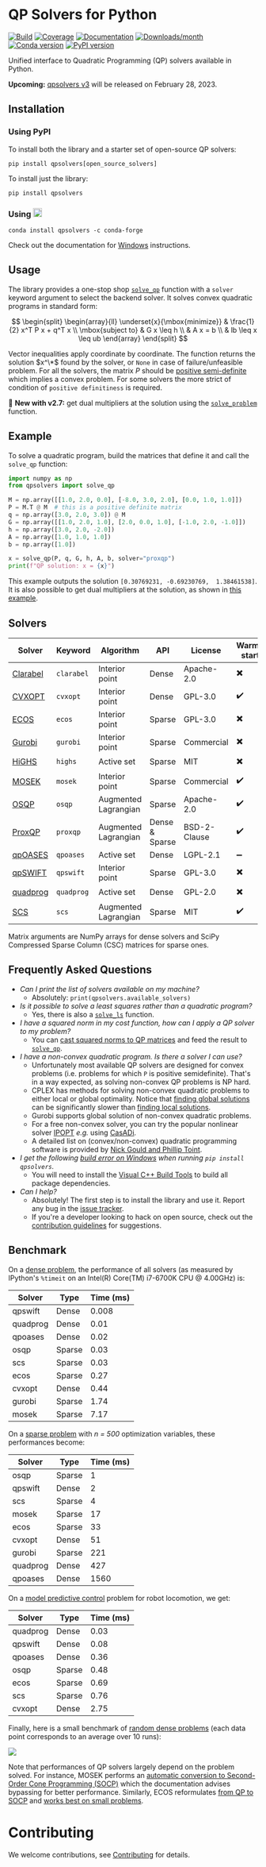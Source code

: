 # QP Solvers for Python

[![Build](https://img.shields.io/github/actions/workflow/status/qpsolvers/qpsolvers/test.yml?branch=master)](https://github.com/qpsolvers/qpsolvers/actions)
[![Coverage](https://coveralls.io/repos/github/qpsolvers/qpsolvers/badge.svg?branch=master)](https://coveralls.io/github/qpsolvers/qpsolvers?branch=master)
[![Documentation](https://img.shields.io/github/actions/workflow/status/qpsolvers/qpsolvers/docs.yml?branch=master&label=docs)](https://qpsolvers.github.io/qpsolvers/)
[![Downloads/month](https://pepy.tech/badge/qpsolvers/month)](https://pepy.tech/project/qpsolvers)
[![Conda version](https://img.shields.io/conda/vn/conda-forge/qpsolvers.svg)](https://anaconda.org/conda-forge/qpsolvers)
[![PyPI version](https://img.shields.io/pypi/v/qpsolvers)](https://pypi.org/project/qpsolvers/)

Unified interface to Quadratic Programming (QP) solvers available in Python.

**Upcoming:** [qpsolvers v3](https://github.com/qpsolvers/qpsolvers/discussions/147) will be released on February 28, 2023.

## Installation

### Using PyPI

To install both the library and a starter set of open-source QP solvers:

```console
pip install qpsolvers[open_source_solvers]
```

To install just the library:

```console
pip install qpsolvers
```

### Using <img src="https://s3.amazonaws.com/conda-dev/conda_logo.svg" height="18">

```console
conda install qpsolvers -c conda-forge
```

Check out the documentation for [Windows](https://qpsolvers.github.io/qpsolvers/installation.html#windows) instructions.

## Usage

The library provides a one-stop shop [`solve_qp`](https://qpsolvers.github.io/qpsolvers/quadratic-programming.html#qpsolvers.solve_qp) function with a ``solver`` keyword argument to select the backend solver. It solves convex quadratic programs in standard form:

$$
\begin{split}
\begin{array}{ll}
\underset{x}{\mbox{minimize}}
    & \frac{1}{2} x^T P x + q^T x \\
\mbox{subject to}
    & G x \leq h \\
    & A x = b \\
    & lb \leq x \leq ub
\end{array}
\end{split}
$$

Vector inequalities apply coordinate by coordinate. The function returns the solution $x^\*$ found by the solver, or ``None`` in case of failure/unfeasible problem. For all the solvers, the matrix $P$ should be [positive  semi-definite](https://en.wikipedia.org/wiki/Definite_symmetric_matrix) which implies a convex problem. For some solvers the more strict of condition of `positive definitiness` is required.

📢 **New with v2.7:** get dual multipliers at the solution using the [`solve_problem`](https://qpsolvers.github.io/qpsolvers/quadratic-programming.html#qpsolvers.solve_problem) function.

## Example

To solve a quadratic program, build the matrices that define it and call the ``solve_qp`` function:

```python
import numpy as np
from qpsolvers import solve_qp

M = np.array([[1.0, 2.0, 0.0], [-8.0, 3.0, 2.0], [0.0, 1.0, 1.0]])
P = M.T @ M  # this is a positive definite matrix
q = np.array([3.0, 2.0, 3.0]) @ M
G = np.array([[1.0, 2.0, 1.0], [2.0, 0.0, 1.0], [-1.0, 2.0, -1.0]])
h = np.array([3.0, 2.0, -2.0])
A = np.array([1.0, 1.0, 1.0])
b = np.array([1.0])

x = solve_qp(P, q, G, h, A, b, solver="proxqp")
print(f"QP solution: x = {x}")
```

This example outputs the solution ``[0.30769231, -0.69230769,  1.38461538]``. It is also possible to get dual multipliers at the solution, as shown in [this example](https://qpsolvers.github.io/qpsolvers/quadratic-programming.html#dual-multipliers).

## Solvers

| Solver | Keyword | Algorithm | API | License | Warm-start |
| ------ | ------- | --------- | --- | ------- |------------|
| [Clarabel](https://github.com/oxfordcontrol/Clarabel.rs) | ``clarabel`` | Interior point | Dense | Apache-2.0 | ✖️ |
| [CVXOPT](http://cvxopt.org/) | ``cvxopt`` | Interior point | Dense | GPL-3.0 | ✔️ |
| [ECOS](https://web.stanford.edu/~boyd/papers/ecos.html) | ``ecos`` | Interior point | Sparse | GPL-3.0 | ✖️ |
| [Gurobi](https://www.gurobi.com/) | ``gurobi`` | Interior point | Sparse | Commercial | ✖️ |
| [HiGHS](https://highs.dev/) | ``highs`` | Active set | Sparse | MIT | ✖️ |
| [MOSEK](https://mosek.com/) | ``mosek`` | Interior point | Sparse | Commercial | ✔️ |
| [OSQP](https://osqp.org/) | ``osqp`` | Augmented Lagrangian | Sparse | Apache-2.0 | ✔️ |
| [ProxQP](https://github.com/Simple-Robotics/proxsuite) | ``proxqp`` | Augmented Lagrangian | Dense & Sparse | BSD-2-Clause | ✔️ |
| [qpOASES](https://github.com/coin-or/qpOASES) | ``qpoases`` | Active set | Dense | LGPL-2.1 | ➖ |
| [qpSWIFT](https://qpswift.github.io/) | ``qpswift`` | Interior point | Sparse | GPL-3.0 | ✖️ |
| [quadprog](https://pypi.python.org/pypi/quadprog/) | ``quadprog`` | Active set | Dense | GPL-2.0 | ✖️ |
| [SCS](https://www.cvxgrp.org/scs/) | ``scs`` | Augmented Lagrangian | Sparse | MIT | ✔️ |

Matrix arguments are NumPy arrays for dense solvers and SciPy Compressed Sparse Column (CSC) matrices for sparse ones.

## Frequently Asked Questions

- *Can I print the list of solvers available on my machine?*
  - Absolutely: ``print(qpsolvers.available_solvers)``
- *Is it possible to solve a least squares rather than a quadratic program?*
  - Yes, there is also a [`solve_ls`](https://qpsolvers.github.io/qpsolvers/least-squares.html#qpsolvers.solve_ls) function.
- *I have a squared norm in my cost function, how can I apply a QP solver to my problem?*
  - You can [cast squared norms to QP matrices](https://scaron.info/blog/conversion-from-least-squares-to-quadratic-programming.html) and feed the result to [`solve_qp`](https://qpsolvers.github.io/qpsolvers/quadratic-programming.html#qpsolvers.solve_qp).
- *I have a non-convex quadratic program. Is there a solver I can use?*
  - Unfortunately most available QP solvers are designed for convex problems (i.e. problems for which `P` is positive semidefinite). That's in a way expected, as solving non-convex QP problems is NP hard.
  - CPLEX has methods for solving non-convex quadratic problems to either local or global optimality. Notice that [finding global solutions](https://www.gurobi.com/wp-content/uploads/2020-01-14_Non-Convex-Quadratic-Optimization-in-Gurobi-9.0-Webinar.pdf?x58432) can be significantly slower than [finding local solutions](https://link.springer.com/chapter/10.1007/978-1-4613-0263-6_8).
  - Gurobi supports global solution of non-convex quadratic problems.
  - For a free non-convex solver, you can try the popular nonlinear solver [IPOPT](https://pypi.org/project/ipopt/) *e.g.* using [CasADi](https://web.casadi.org/).
  - A detailed list on (convex/non-convex) quadratic programming software is provided by [Nick Gould and Phillip Toint](https://www.numerical.rl.ac.uk/people/nimg/qp/qp.html).
- *I get the following [build error on Windows](https://github.com/qpsolvers/qpsolvers/issues/28) when running `pip install qpsolvers`.*
  - You will need to install the [Visual C++ Build Tools](https://visualstudio.microsoft.com/visual-cpp-build-tools/) to build all package dependencies.
- *Can I help?*
  - Absolutely! The first step is to install the library and use it. Report any bug in the [issue tracker](https://github.com/qpsolvers/qpsolvers/issues).
  - If you're a developer looking to hack on open source, check out the [contribution guidelines](https://github.com/qpsolvers/qpsolvers/blob/master/CONTRIBUTING.md) for suggestions.

## Benchmark

On a [dense problem](examples/benchmark_dense_problem.py), the performance of all solvers (as measured by IPython's ``%timeit`` on an Intel(R) Core(TM) i7-6700K CPU @ 4.00GHz) is:

| Solver   | Type   | Time (ms) |
| -------- | ------ | --------- |
| qpswift  | Dense  | 0.008     |
| quadprog | Dense  | 0.01      |
| qpoases  | Dense  | 0.02      |
| osqp     | Sparse | 0.03      |
| scs      | Sparse | 0.03      |
| ecos     | Sparse | 0.27      |
| cvxopt   | Dense  | 0.44      |
| gurobi   | Sparse | 1.74      |
| mosek    | Sparse | 7.17      |

On a [sparse problem](examples/benchmark_sparse_problem.py) with *n = 500* optimization variables, these performances become:

| Solver   | Type   | Time (ms) |
| -------- | ------ | --------- |
| osqp     | Sparse |    1      |
| qpswift  | Dense  |    2      |
| scs      | Sparse |    4      |
| mosek    | Sparse |   17      |
| ecos     | Sparse |   33      |
| cvxopt   | Dense  |   51      |
| gurobi   | Sparse |  221      |
| quadprog | Dense  |  427      |
| qpoases  | Dense  | 1560      |

On a [model predictive control](examples/model_predictive_control.py) problem for robot locomotion, we get:

| Solver   | Type   | Time (ms) |
| -------- | ------ | --------- |
| quadprog | Dense  | 0.03      |
| qpswift  | Dense  | 0.08      |
| qpoases  | Dense  | 0.36      |
| osqp     | Sparse | 0.48      |
| ecos     | Sparse | 0.69      |
| scs      | Sparse | 0.76      |
| cvxopt   | Dense  | 2.75      |

Finally, here is a small benchmark of [random dense problems](examples/benchmark_random_problems.py) (each data point corresponds to an average over 10 runs):

<img src="https://scaron.info/images/qp-benchmark-2022.png">

Note that performances of QP solvers largely depend on the problem solved. For instance, MOSEK performs an [automatic conversion to Second-Order Cone Programming (SOCP)](https://docs.mosek.com/8.1/pythonapi/prob-def-quadratic.html) which the documentation advises bypassing for better performance. Similarly, ECOS reformulates [from QP to SOCP](qpsolvers/solvers/conversions/socp_from_qp.py) and [works best on small problems](https://web.stanford.edu/%7Eboyd/papers/ecos.html).

# Contributing

We welcome contributions, see [Contributing](https://github.com/qpsolvers/qpsolvers/blob/master/CONTRIBUTING.md) for details.
